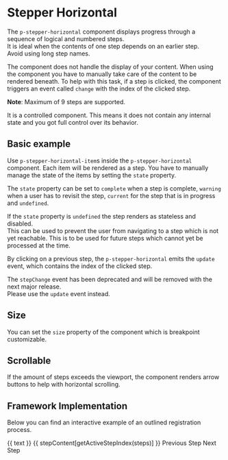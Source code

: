 # Stepper Horizontal

The `p-stepper-horizontal` component displays progress through a sequence of logical and numbered steps.  
It is ideal when the contents of one step depends on an earlier step.  
Avoid using long step names.

The component does not handle the display of your content. When using the component you have to manually take care of
the content to be rendered beneath. To help with this task, if a step is clicked, the component triggers an event called
`change` with the index of the clicked step.

**Note**: Maximum of 9 steps are supported.

It is a controlled component. This means it does not contain any internal state and you got full control over its
behavior.

<TableOfContents></TableOfContents>

## Basic example

Use `p-stepper-horizontal-item`s inside the `p-stepper-horizontal` component. Each item will be rendered as a step. You
have to manually manage the state of the items by setting the `state` property.

The `state` property can be set to `complete` when a step is complete, `warning` when a user has to revisit the step,
`current` for the step that is in progress and `undefined`.

If the `state` property is `undefined` the step renders as stateless and disabled.  
This can be used to prevent the user from navigating to a step which is not yet reachable. This is to be used for future
steps which cannot yet be processed at the time.

By clicking on a previous step, the `p-stepper-horizontal` emits the `update` event, which contains the index of the
clicked step.

<Notification heading="Deprecation hint" state="warning">
  The <code>stepChange</code> event has been deprecated and will be removed with the next major release.<br>
  Please use the <code>update</code> event instead.
</Notification>

<Playground :config="config" :markup="basic"></Playground>

## Size

You can set the `size` property of the component which is breakpoint customizable.

<Playground :markup="sizeMarkup" :config="config">
  <SelectOptions v-model="size" :values="sizes" name="size"></SelectOptions>
</Playground>

## Scrollable

If the amount of steps exceeds the viewport, the component renders arrow buttons to help with horizontal scrolling.

<Playground :config="config" :markup="scrollable"></Playground>

## Framework Implementation

Below you can find an interactive example of an outlined registration process.

<Playground :frameworkMarkup="codeExample" :config="config">
  <p-stepper-horizontal :theme="theme" @update="onUpdate">    
    <p-stepper-horizontal-item v-for="({ state, text }, i) in steps" :key="i" :state="state">{{ text }}</p-stepper-horizontal-item>
  </p-stepper-horizontal>
  <p-text :theme="theme" class="mock-content">{{ stepContent[getActiveStepIndex(steps)] }}</p-text>

  <p-button-group>
    <p-button
      icon="arrow-head-left"
      variant="tertiary"
      :disabled="getActiveStepIndex(steps) === 0"
      :theme="theme"
      @click="onNextPrevStep('prev')"
    >
      Previous Step
    </p-button>
    <p-button
      variant="primary"
      :disabled="getActiveStepIndex(steps) === steps.length - 1"
      :theme="theme"
      @click="onNextPrevStep('next')"
    >
      Next Step
    </p-button>
  </p-button-group>
</Playground>

<script lang="ts">
import Vue from 'vue';
import Component from 'vue-class-component';
import { getStepperHorizontalCodeSamples } from '@porsche-design-system/shared';
import type { Theme } from '@/models';
import { STEPPER_HORIZONTAL_SIZES } from './stepper-horizontal-utils'; 

@Component
export default class Code extends Vue {
  config = { themeable: true };

  codeExample = getStepperHorizontalCodeSamples();
  
  basic = `<p-stepper-horizontal>
  <p-stepper-horizontal-item state="complete">Step 1</p-stepper-horizontal-item>
  <p-stepper-horizontal-item state="warning">Step 2</p-stepper-horizontal-item>
  <p-stepper-horizontal-item state="current">Step 3</p-stepper-horizontal-item>
  <p-stepper-horizontal-item>Step 4</p-stepper-horizontal-item>
</p-stepper-horizontal>`;

  size = 'small';
  sizes = [...STEPPER_HORIZONTAL_SIZES, "{ base: 'small', l: 'medium' }"];
  get sizeMarkup() {
    return `<p-stepper-horizontal size="${this.size}">
  <p-stepper-horizontal-item state="complete">Step 1</p-stepper-horizontal-item>
  <p-stepper-horizontal-item state="warning">Step 2</p-stepper-horizontal-item>
  <p-stepper-horizontal-item state="current">Step 3</p-stepper-horizontal-item>
  <p-stepper-horizontal-item>Step 4</p-stepper-horizontal-item>
  <p-stepper-horizontal-item>Step 5</p-stepper-horizontal-item>
  <p-stepper-horizontal-item>Step 6</p-stepper-horizontal-item>
  <p-stepper-horizontal-item>Step 7</p-stepper-horizontal-item>
  <p-stepper-horizontal-item>Step 8</p-stepper-horizontal-item>
  <p-stepper-horizontal-item>Step 9</p-stepper-horizontal-item>
</p-stepper-horizontal>`;
  }

  scrollable = `<div style="max-width: 600px">
  <p-stepper-horizontal>
    <p-stepper-horizontal-item state="complete">Step 1</p-stepper-horizontal-item>
    <p-stepper-horizontal-item state="complete">Step 2</p-stepper-horizontal-item>
    <p-stepper-horizontal-item state="complete">Step 3</p-stepper-horizontal-item>
    <p-stepper-horizontal-item state="complete">Step 4</p-stepper-horizontal-item>
    <p-stepper-horizontal-item state="complete">Step 5</p-stepper-horizontal-item>
    <p-stepper-horizontal-item state="current">Step 6</p-stepper-horizontal-item>
    <p-stepper-horizontal-item>Step 7</p-stepper-horizontal-item>
    <p-stepper-horizontal-item>Step 8</p-stepper-horizontal-item>
    <p-stepper-horizontal-item>Step 9</p-stepper-horizontal-item>
  </p-stepper-horizontal>
</div>`;

  steps: { state: string; text: string; }[] = [
    { state: 'current', text: 'Enter personal details' }, 
    { state: undefined, text: 'Confirm e-mail' }, 
    { state: undefined, text: 'Set password' },
  ];

  stepContent = [
    'A form with personal details could be displayed here.',
    'A form with a verification code input field could be displayed here.',
    'A form with a password input field could be displayed here.',
  ];

  getActiveStepIndex(steps): number {
    return steps.findIndex((step) => step.state === 'current');
  }

  onNextPrevStep(direction): void {
    const activeStepIndex = this.getActiveStepIndex(this.steps);

    if (direction === 'next') {
      this.steps[activeStepIndex].state = 'complete';
      this.steps[activeStepIndex + 1].state = 'current';
    } else {
      this.steps[activeStepIndex].state = undefined;
      this.steps[activeStepIndex - 1].state = 'current';
    }
  }

  onUpdate(e): void {
    const { activeStepIndex } = e.detail;
    for (let i = activeStepIndex + 1; i < this.steps.length; i++) {
      /* reset step state when going back via stepper horizontal item click */
      this.steps[i].state = undefined;
    }
    this.steps[activeStepIndex].state = 'current';
  }

  get theme(): Theme {
    return this.$store.getters.playgroundTheme;
  }
}
</script>

<style scoped lang="scss">
  .mock-content {
    margin: 2rem 0;
  }
</style>
